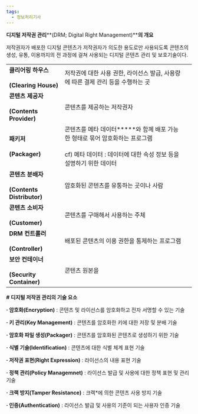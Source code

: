 ```yaml
---
tags:
  - 정보처리기사
---
```

**디지털 저작권 관리****(DRM; Digital Right Management)****의 개요**

저작권자가 배포한 디지털 콘텐츠가 저작권자가 의도한 용도로만 사용되도록 콘텐츠의 생성, 유통, 이용까지의 전 과정에 걸쳐 사용되는 디지털 콘텐츠 관리 및 보호기술이다.


|                                               |                                                                                                 |     |
| --------------------------------------------- | ----------------------------------------------------------------------------------------------- | --- |
| **클리어링 하우스**<br><br>**(Clearing House)**      | 저작권에 대한 사용 권한, 라이선스 발급, 사용량에 따른 결제 관리 등을 수행하는 곳                                                 |     |
| **콘텐츠 제공자**<br><br>**(Contents Provider)**    | 콘텐츠를 제공하는 저작권자                                                                                  |     |
| **패키저**<br><br>**(Packager)**                 | 콘텐츠를 메타 데이터*****​와 함께 배포 가능한 형태로 묶어 암호화하는 프로그램<br><br>cf) 메타 데이터 : 데이터에 대한 속성 정보 등을 설명하기 위한 데이터 |     |
| **콘텐츠 분배자**<br><br>**(Contents Distributor)** | 암호화된 콘텐츠를 유통하는 곳이나 사람                                                                           |     |
| **콘텐츠 소비자**<br><br>**(Customer)**             | 콘텐츠를 구매해서 사용하는 주체                                                                               |     |
| **DRM 컨트롤러**<br><br>**(Controller)**          | 배포된 콘텐츠의 이용 권한을 통제하는 프로그램                                                                       |     |
| **보안 컨테이너**<br><br>**(Security Container)**   | 콘텐츠 원본을                                                                                         |     |

**# 디지털 저작권 관리의 기술 요소**

**· 암호화(Encryption)** : 콘텐츠 및 라이선스를 암호화하고 전자 서명할 수 있는 기술

**· 키 관리(Key Management)** : 콘텐츠를 암호화한 키에 대한 저장 및 분배 기술

**· 암호화 파일 생성(Packager)** : 콘텐츠를 암호화된 콘텐츠로 생성하기 위한 기술

**· 식별 기술(Identification)** : 콘텐츠에 대한 식별 체계 표현 기술

**· 저작권 표현(Right Expression)** : 라이선스의 내용 표현 기술

**· 정책 관리(Policy Managemnet)** : 라이선스 발급 및 사용에 대한 정책 표현 및 관리 기술

**· 크랙 방지(Tamper Resistance)** : 크랙*에 의한 콘텐츠 사용 방지 기술

**· 인증(Authentication)** : 라이선스 발급 및 사용의 기준이 되는 사용자 인증 기술